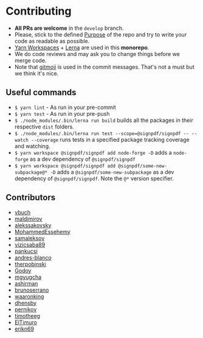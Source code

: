# Contributing

* **All PRs are welcome** in the `develop` branch.
* Please, stick to the defined [Purpose](https://github.com/vbuch/node-signpdf#purpose) of the repo and try to write your code as readable as possible.
* [Yarn Workspaces](https://classic.yarnpkg.com/lang/en/docs/workspaces/) + [Lerna](https://lerna.js.org/) are used in this **monorepo**.
* We do code reviews and may ask you to change things before we merge code.
* Note that [gitmoji](https://gitmoji.carloscuesta.me/) is used in the commit messages. That's not a must but we think it's nice.

## Useful commands

- `$ yarn lint` - As run in your pre-commit
- `$ yarn test` - As run in your pre-push
- `$ ./node_modules/.bin/lerna run build` builds all the packages in their respective `dist` folders.
- `$ ./node_modules/.bin/lerna run test --scope=@signpdf/signpdf -- --watch --coverage` runs tests in a specified package tracking coverage and watching.
- `$ yarn workspace @signpdf/signpdf add node-forge -D` adds a `node-forge` as a dev dependency 
of `@signpdf/signpdf`
- `$ yarn workspace @signpdf/signpdf add @signpdf/some-new-subpackage@* -D` adds a `@signpdf/some-new-subpackage` as a dev dependency of `@signpdf/signpdf`. Note the `@*` version specifier.

## Contributors

* [vbuch](https://github.com/vbuch)
* [maldimirov](https://github.com/maldimirov)
* [alekssakovsky](https://github.com/alekssakovsky)
* [MohammedEssehemy](https://github.com/mohammedessehemy)
* [samaleksov](https://github.com/samaleksov)
* [vizicsaba89](https://github.com/vizicsaba89)
* [pankucsi](https://github.com/pankucsi)
* [andres-blanco](https://github.com/andres-blanco)
* [therpobinski](https://github.com/therpobinski)
* [Godoy](https://github.com/Godoy)
* [mgyugcha](https://github.com/mgyugcha)
* [ashirman](https://github.com/ashirman)
* [brunoserrano](https://github.com/brunoserrano)
* [waaronking](https://github.com/waaronking)
* [dhensby](https://github.com/dhensby)
* [pernikov](https://github.com/pernikov)
* [timotheeg](https://github.com/timotheeg)
* [ElTimuro](https://github.com/ElTimuro)
* [erikn69](https://github.com/erikn69)

